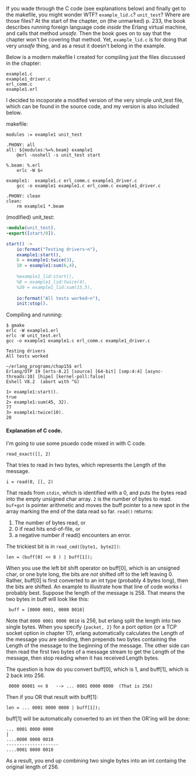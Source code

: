 If you wade through the C code (see explanations below) and finally get to the makefile, you might wonder WTF?  `example_lid.c`?  `unit_test`?  Where are those files?  At the start of the chapter, on (the unmarked) p. 233, the book describes running foreign language code _inside_ the Erlang virtual machine, and calls that method _unsafe_.  Then the book goes on to say that the chapter won't be covering that method.  Yet, `example_lid.c` is for doing that very _unsafe_ thing, and as a resut it doesn't belong in the example.  

Below is a modern makefile I created for compiling just the files discussed in the chapter:
```
example1.c
example1_driver.c
erl_comm.c
example1.erl
```
I decided to incoporate a modifed version of the very simple unit_test file, which can be found in the source code, and my version is also included below.

makefile:
```
modules := example1 unit_test

.PHONY: all
all: ${modules:%=%.beam} example1
	@erl -noshell -s unit_test start

%.beam: %.erl
	erlc -W $<

example1:  example1.c erl_comm.c example1_driver.c
	gcc -o example1 example1.c erl_comm.c example1_driver.c

.PHONY: clean
clean:
	rm example1 *.beam
```

(modified) unit_test:
```erlang
-module(unit_test).
-export([start/0]).

start() ->
    io:format("Testing drivers~n"),
    example1:start(),
    6 = example1:twice(3),
    10 = example1:sum(6,4),
    
    %example1_lid:start(),
    %8 = example1_lid:twice(4),
    %20 = example1_lid:sum(15,5),
    
    io:format("All tests worked~n"),
    init:stop().
```

Compiling and running:
```
$ gmake
erlc -W example1.erl
erlc -W unit_test.erl
gcc -o example1 example1.c erl_comm.c example1_driver.c

Testing drivers
All tests worked

~/erlang_programs/chap15$ erl
Erlang/OTP 19 [erts-8.2] [source] [64-bit] [smp:4:4] [async-threads:10] [hipe] [kernel-poll:false]
Eshell V8.2  (abort with ^G)

1> example1:start().
true
2> example1:sum(45, 32).
77
3> example1:twice(10).
20
```

#### Explanation of C code.

I'm going to use some psuedo code mixed in with C code.

```read_exact([], 2)```

That tries to read in two bytes, which represents the Length of the message.

```i = read(0, [], 2)```

That reads from `stdin`, which is identified with a 0, and puts the bytes read into the empty unsigned char array. `2` is the number of bytes to read.  `buf+got` is pointer arithmetic and moves the buff pointer to a new spot in the array marking the end of the data read so far.  `read()` returns:

1. The number of bytes read, or
2. 0 if read hits end-of-file, or
3. a negative number if read() encounters an error.


The trickiest bit is in ```read_cmd([byte1, byte2])```:

    len = (buff[0] << 8 ) | buff[1]);
    
When you use the left bit shift operator on buff[0], which is an unsigned char, or one byte long, the bits are _not_ shifted off to the left leaving 0.  Rather, buff[0] is first converted to an int type (probably 4 bytes long), then the bits are shifted.  An example to illustrate how that line of code works i probably best.  Suppose the length of the message is 258.  That means the two bytes in buff will look like this:

     buff = [0000 0001, 0000 0010]  
     
Note that `0000 0001 0000 0010` is 256, but erlang split the length into two single bytes.  When you specify `{packet, 2}` for a port option (or a TCP socket option in chapter 17), erlang automatically calculates the Length of the message you are sending, then prepends two bytes containing the Length of the message to the beginning of the message.  The other side can then read the first two bytes of a message stream to get the Length of the message, then stop reading when it has received Length bytes.

The question is how do you convert buff[0], which is 1, and buff[1], which is 2 back into 256.

     0000 00001 << 8   --> ... 0001 0000 0000  (That is 256)

Then if you OR that result with buff[1]:

    len = ... 0001 0000 0000 | buff[1]);

buff[1] will be automatically converted to an int then the OR'ing will be done:

```
... 0001 0000 0000
|   
....0000 0000 0010
--------------------
....0001 0000 0010
```

As a result, you end up combining two single bytes into an int containg the original length of 256.


			   
                     

    
  

